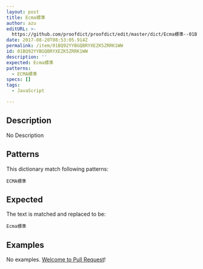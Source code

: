 ```yaml
---
layout: post
title: Ecma標準
author: azu
editURL: >-
  https://github.com/proofdict/proofdict/edit/master/dict/Ecma標準--01BQ92YYBGQBRYXEZK5ZRRK1WW.yml
date: 2017-08-20T08:53:05.914Z
permalink: /item/01BQ92YYBGQBRYXEZK5ZRRK1WW
id: 01BQ92YYBGQBRYXEZK5ZRRK1WW
description: ''
expected: Ecma標準
patterns:
  - ECMA標準
specs: []
tags:
  - JavaScript

---
```


## Description

No Description 

## Patterns

This dictionary match following patterns:

    ECMA標準

## Expected

The text is matched and replaced to be:

    Ecma標準

## Examples

No examples. [Welcome to Pull Request](https://github.com/proofdict/proofdict/edit/master/dict/Ecma標準--01BQ92YYBGQBRYXEZK5ZRRK1WW.yml)!
